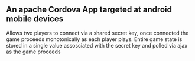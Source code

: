 ## An apache Cordova App targeted at android mobile devices ##
Allows two players to connect via a shared secret key, once connected the game proceeds monotonically as each player plays. Entire game state is stored in a single value assosciated with the secret key and polled via ajax as the game proceeds

